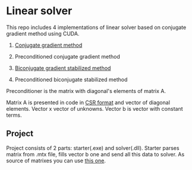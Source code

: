 ﻿# Linear solver

This repo includes 4 implementations of linear solver based on conjugate gradient method using CUDA.

1. [Conjugate gradient method](https://en.wikipedia.org/wiki/Conjugate_gradient_method)

2. Preconditioned conjugate gradient method

3. [Biconjugate gradient stabilized method](https://en.wikipedia.org/wiki/Biconjugate_gradient_stabilized_method)

4. Preconditioned biconjugate stabilized method

Preconditioner is the matrix with diagonal's elements of matrix A.

Matrix A is presented in code in [CSR format](https://en.wikipedia.org/wiki/Sparse_matrix) and vector of diagonal elements. Vector x vector of unknowns. Vector b is vector with constant terms.

## Project

Project consists of 2 parts: starter(.exe) and solver(.dll). Starter parses matrix from .mtx file, fills vector b one and send all this data to solver. As source of matrixes you can use [this one](https://sparse.tamu.edu).

